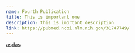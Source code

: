 ```yaml
---
name: Fourth Publication
title: This is important one
description: this is imortant description
link: https://pubmed.ncbi.nlm.nih.gov/31747749/
---
```

asdas